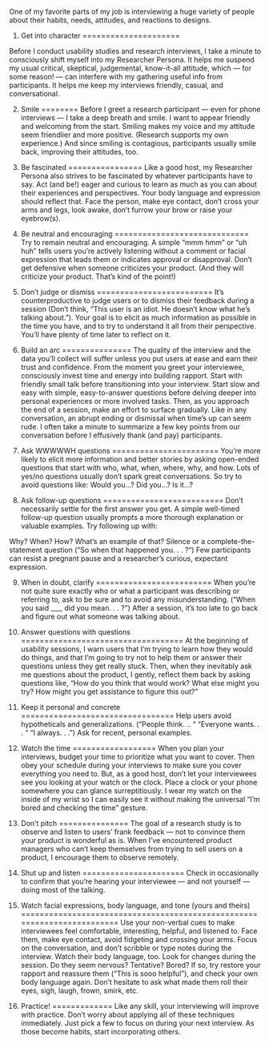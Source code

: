 One of my favorite parts of my job is interviewing a huge variety of people about their habits, needs, attitudes, and reactions to designs. 

1. Get into character
=====================

Before I conduct usability studies and research interviews, I take a minute to consciously shift myself into my Researcher Persona. It helps me suspend my usual critical, skeptical, judgemental, know-it-all attitude, which — for some reason! — can interfere with my gathering useful info from participants. It helps me keep my interviews friendly, casual, and conversational.


2. Smile
========
Before I greet a research participant — even for phone interviews — I take a deep breath and smile. I want to appear friendly and welcoming from the start. Smiling makes my voice and my attitude seem friendlier and more positive. (Research supports my own experience.) And since smiling is contagious, participants usually smile back, improving their attitudes, too.


3. Be fascinated
================
Like a good host, my Researcher Persona also strives to be fascinated by whatever participants have to say. Act (and be!) eager and curious to learn as much as you can about their experiences and perspectives. Your body language and expression should reflect that. Face the person, make eye contact, don’t cross your arms and legs, look awake, don’t furrow your brow or raise your eyebrow(s).

4. Be neutral and encouraging
=============================
Try to remain neutral and encouraging. A simple “mmm hmm” or “uh huh” tells users you’re actively listening without a comment or facial expression that leads them or indicates approval or disapproval. Don’t get defensive when someone criticizes your product. (And they will criticize your product. That’s kind of the point!)


5. Don’t judge or dismiss
=========================
It’s counterproductive to judge users or to dismiss their feedback during a session (Don’t think, “This user is an idiot. He doesn’t know what he’s talking about.”). Your goal is to elicit as much information as possible in the time you have, and to try to understand it all from their perspective. You’ll have plenty of time later to reflect on it.

6. Build an arc
===============
The quality of the interview and the data you’ll collect will suffer unless you put users at ease and earn their trust and confidence. From the moment you greet your interviewee, consciously invest time and energy into building rapport. Start with friendly small talk before transitioning into your interview. Start slow and easy with simple, easy-to-answer questions before delving deeper into personal experiences or more involved tasks. Then, as you approach the end of a session, make an effort to surface gradually. Like in any conversation, an abrupt ending or dismissal when time’s up can seem rude. I often take a minute to summarize a few key points from our conversation before I effusively thank (and pay) participants.


7. Ask WWWWWH questions
=======================
You’re more likely to elicit more information and better stories by asking open-ended questions that start with who, what, when, where, why, and how. Lots of yes/no questions usually don’t spark great conversations. So try to avoid questions like: Would you…? Did you…? Is it…?


8. Ask follow-up questions
==========================
Don’t necessarily settle for the first answer you get. A simple well-timed follow-up question usually prompts a more thorough explanation or valuable examples. Try following up with:

Why? When? How?
What’s an example of that?
Silence or a complete-the-statement question (“So when that happened you. . . ?“) Few participants can resist a pregnant pause and a researcher’s curious, expectant expression.


9. When in doubt, clarify
=========================
When you’re not quite sure exactly who or what a participant was describing or referring to, ask to be sure and to avoid any misunderstanding. (“When you said ___, did you mean. . . ?”) After a session, it’s too late to go back and figure out what someone was talking about.


10. Answer questions with questions
===================================
At the beginning of usability sessions, I warn users that I’m trying to learn how they would do things, and that I’m going to try not to help them or answer their questions unless they get really stuck. Then, when they inevitably ask me questions about the product, I gently, reflect them back by asking questions like, “How do you think that would work? What else might you try? How might you get assistance to figure this out?”

11. Keep it personal and concrete
=================================
Help users avoid hypotheticals and generalizations. (“People think. .. “ “Everyone wants. . . “ “I always. . .”) Ask for recent, personal examples.

12. Watch the time
==================
When you plan your interviews, budget your time to prioritize what you want to cover. Then obey your schedule during your interviews to make sure you cover everything you need to. But, as a good host, don’t let your interviewees see you looking at your watch or the clock. Place a clock or your phone somewhere you can glance surreptitiously. I wear my watch on the inside of my wrist so I can easily see it without making the universal “I’m bored and checking the time” gesture.

13. Don’t pitch
===============
The goal of a research study is to observe and listen to users’ frank feedback — not to convince them your product is wonderful as is. When I’ve encountered product managers who can’t keep themselves from trying to sell users on a product, I encourage them to observe remotely.

14. Shut up and listen
======================
Check in occasionally to confirm that you’re hearing your interviewee — and not yourself — doing most of the talking.


15. Watch facial expressions, body language, and tone (yours and theirs)
========================================================================
Use your non-verbal cues to make interviewees feel comfortable, interesting, helpful, and listened to. Face them, make eye contact, avoid fidgeting and crossing your arms. Focus on the conversation, and don’t scribble or type notes during the interview. Watch their body language, too. Look for changes during the session. Do they seem nervous? Tentative? Bored? If so, try restore your rapport and reassure them (“This is sooo helpful”), and check your own body language again. Don’t hesitate to ask what made them roll their eyes, sigh, laugh, frown, smirk, etc.

16. Practice!
=============
Like any skill, your interviewing will improve with practice. Don’t worry about applying all of these techniques immediately. Just pick a few to focus on during your next interview. As those become habits, start incorporating others.
